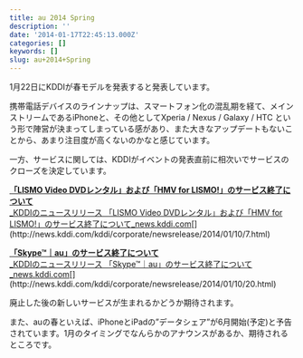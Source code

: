 ```yaml
---
title: au 2014 Spring
description: ''
date: '2014-01-17T22:45:13.000Z'
categories: []
keywords: []
slug: au+2014+Spring
---
```

1月22日にKDDIが春モデルを発表すると発表しています。

携帯電話デバイスのラインナップは、スマートフォン化の混乱期を経て、メインストリームであるiPhoneと、その他としてXperia / Nexus / Galaxy / HTC という形で陣営が決まってしまっている感があり、また大きなアップデートもないことから、あまり注目度が高くないのかなと感じています。

一方、サービスに関しては、KDDIがイベントの発表直前に相次いでサービスのクローズを決定しています。

[**「LISMO Video DVDレンタル」および「HMV for LISMO!」のサービス終了について**  
_KDDIのニュースリリース 「LISMO Video DVDレンタル」および「HMV for LISMO!」のサービス終了について_news.kddi.com](http://news.kddi.com/kddi/corporate/newsrelease/2014/01/10/7.html "http://news.kddi.com/kddi/corporate/newsrelease/2014/01/10/7.html")[](http://news.kddi.com/kddi/corporate/newsrelease/2014/01/10/7.html)

[**「Skype™｜au」のサービス終了について**  
_KDDIのニュースリリース 「Skype™｜au」のサービス終了について_news.kddi.com](http://news.kddi.com/kddi/corporate/newsrelease/2014/01/10/20.html "http://news.kddi.com/kddi/corporate/newsrelease/2014/01/10/20.html")[](http://news.kddi.com/kddi/corporate/newsrelease/2014/01/10/20.html)

廃止した後の新しいサービスが生まれるかどうか期待されます。

また、auの春といえば、iPhoneとiPadの”データシェア”が6月開始(予定)と予告されています。1月のタイミングでなんらかのアナウンスがあるか、期待されるところです。